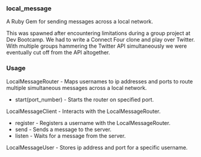 ### local_message #####

A Ruby Gem for sending messages across a local network.

This was spawned after encountering limitations during a group project at Dev Bootcamp. We had to write a Connect Four clone and play over Twitter. With multiple groups hammering the Twitter API simultaneously we were eventually cut off from the API altogether.

### Usage #####

LocalMessageRouter - Maps usernames to ip addresses and  ports to route multiple simultaneous messages across a local network.

- start(port_number) - Starts the router on specified port.

LocalMessageClient - Interacts with the LocalMessageRouter.

- register - Registers a username with the LocalMessageRouter.
- send - Sends a message to the server.
- listen - Waits for a message from the server.

LocalMessageUser - Stores ip address and port for a specific username.